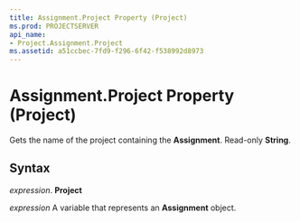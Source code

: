 ```yaml
---
title: Assignment.Project Property (Project)
ms.prod: PROJECTSERVER
api_name:
- Project.Assignment.Project
ms.assetid: a51ccbec-7fd9-f296-6f42-f538992d8973
---
```



# Assignment.Project Property (Project)

Gets the name of the project containing the  **Assignment**. Read-only **String**.


## Syntax

 _expression_. **Project**

 _expression_ A variable that represents an **Assignment** object.


